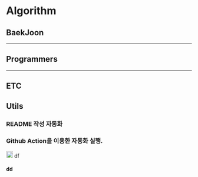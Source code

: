 # Algorithm
## BaekJoon
[//]: # ($BAEKJOON$START)

[//]: # ($BAEKJOON$END)

---
## Programmers
[//]: # ($PROGRAMMERS$START)

[//]: # ($PROGRAMMERS$END)

---
## ETC
[//]: # ($ETC$START)

[//]: # ($ETC$END)

## Utils
### README 작성 자동화
### Github Action을 이용한 자동화 실행.


<img src="https://static.solved.ac/tier_small/5.svg" alt="4" style="width: 18px; height: 18px"> df

#### dd
